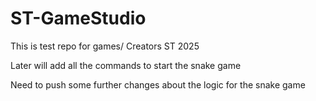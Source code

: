 # ST-GameStudio
This is test repo for games/ Creators ST 2025

Later will add all the commands to start the snake game

Need to push some further changes about the logic for the snake game
